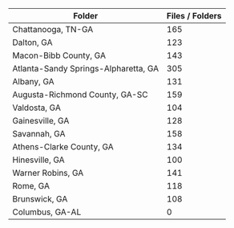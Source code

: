 | Folder                               |   Files / Folders |
|--------------------------------------|-------------------|
| Chattanooga, TN-GA                   |               165 |
| Dalton, GA                           |               123 |
| Macon-Bibb County, GA                |               143 |
| Atlanta-Sandy Springs-Alpharetta, GA |               305 |
| Albany, GA                           |               131 |
| Augusta-Richmond County, GA-SC       |               159 |
| Valdosta, GA                         |               104 |
| Gainesville, GA                      |               128 |
| Savannah, GA                         |               158 |
| Athens-Clarke County, GA             |               134 |
| Hinesville, GA                       |               100 |
| Warner Robins, GA                    |               141 |
| Rome, GA                             |               118 |
| Brunswick, GA                        |               108 |
| Columbus, GA-AL                      |                 0 |